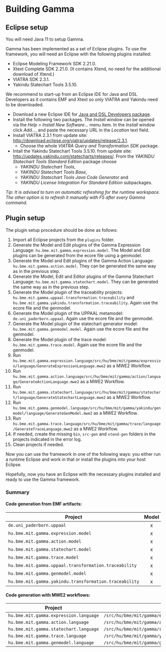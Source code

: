 # Building Gamma

## Eclipse setup

You will need Java 11 to setup Gamma.

Gamma has been implemented as a set of Eclipse plugins. To use the
framework, you will need an Eclipse with the following plugins installed:
* Eclipse Modeling Framework SDK 2.21.0.
* Xtext Complete SDK 2.21.0. (It contains Xtend, no need for the additional download
of Xtend.)
* VIATRA SDK 2.3.1.
* Yakindu Statechart Tools 3.5.10.

We recommend to start-up from an Eclipse IDE for Java and DSL Developers as it
contains EMF and Xtext so only VIATRA and Yakindu need to be downloaded.

- Download a new Eclipse IDE for [Java and DSL Developers package](https://www.eclipse.org/downloads/packages/release/2020-03/r/eclipse-ide-java-and-dsl-developers).
- Install the following two packages. The _Install_ window can be opened via the _Help > Install New Software..._ menu item. In the _Install_ window click _Add..._, and paste the necessary URL in the _Location_ text field. 
 - Install VIATRA 2.3.1 from update site: http://download.eclipse.org/viatra/updates/release/2.3.1.
    - Choose the whole _VIATRA Query and Transformation SDK_ package.
 - Intall the Yakindu Statechart Tools 3.5.10. from update site: http://updates.yakindu.com/statecharts/releases/. From the  _YAKINDU Statechart Tools Standard Edition_ package choose
	- _YAKINDU Statechart Tools_,
	- _YAKINDU Statechart Tools Base_,
	- _YAKINDU Statechart Tools Java Code Generator_ and
	- _YAKINDU License Integration For Standard Edition_ subpackages.

_Tip: It is advised to turn on automatic refreshing for the _runtime workspace_. The other option is to refresh it manually with F5 after every Gamma command._

## Plugin setup

The plugin setup procedure should be done as follows:
1. Import all Eclipse projects from the `plugins` folder.
2. Generate the Model and Edit plugins of the Gamma Expression Language: `hu.bme.mit.gamma.expression.model`. The Model and Edit plugins can be generated from the ecore file using a genmodel.
3. Generate the Model and Edit plugins of the Gamma Action Language: `hu.bme.mit.gamma.action.model`. They can be generated the same way as in the previous step.
3. Generate the Model, Edit and Editor plugins of the Gamma Statechart Language: `hu.bme.mit.gamma.statechart.model`. They can be generated the same way as in the previous step.
4. Generate the Model plugin of the traceability projects:
`hu.bme.mit.gamma.uppaal.transformation.traceability` and
`hu.bme.mit.gamma.yakindu.transformation.traceability`. Again use the ecore file and the genmodel.
5. Generate the Model plugin of the UPPAAL metamodel:
`de.uni_paderborn.uppaal`. Again use the ecore file and the genmodel.
6. Generate the Model plugin of the statechart generator model:
`hu.bme.mit.gamma.genmodel.model`. Again use the ecore file and the genmodel.
6. Generate the Model plugin of the trace model:
`hu.bme.mit.gamma.trace.model`. Again use the ecore file and the genmodel.
7. Run `hu.bme.mit.gamma.expression.language/src/hu/bme/mit/gamma/expression/language/GenerateExpressionLanguage.mwe2` as a MWE2 Workflow.
7. Run `hu.bme.mit.gamma.action.language/src/hu/bme/mit/gamma/action/language/GenerateActionLanguage.mwe2` as a MWE2 Workflow.
8. Run `hu.bme.mit.gamma.statechart.language/src/hu/bme/mit/gamma/statechart/language/GenerateStatechartLanguage.mwe2` as a MWE2 Workflow.
9. Run `hu.bme.mit.gamma.genmodel.language/src/hu/bme/mit/gamma/yakindu/genmodel/language/GenerateGenModel.mwe2` as a MWE2 Workflow.
10. Run `hu.bme.mit.gamma.trace.language/src/hu/bme/mit/gamma/trace/language/GenerateTraceLanguage.mwe2` as a MWE2 Workflow.
11. If needed, create the missing `bin`, `src-gen` and `xtend-gen` folders in the projects indicated in the error log.
12. Clean projects if needed.

Now you can use the framework in one of the following ways: you either run a runtime Eclipse and work in that or install the plugins into your host Eclipse.

Hopefully, now you have an Eclipse with the necessary plugins installed and ready to use the Gamma framework.

### Summary

#### Code generation from EMF artifacts:
| Project | Model | Edit | Editor |
|-|:-:|:-:|:-:|
|`de.uni_paderborn.uppaal`| x | | |
|`hu.bme.mit.gamma.expression.model`| x | x | |
|`hu.bme.mit.gamma.action.model`| x | x | |
|`hu.bme.mit.gamma.statechart.model`| x | x | x |
|`hu.bme.mit.gamma.trace.model`| x | | |
|`hu.bme.mit.gamma.uppaal.transformation.traceability`| x | | |
|`hu.bme.mit.gamma.genmodel.model`| x | | |
|`hu.bme.mit.gamma.yakindu.transformation.traceability`| x | | |

#### Code generation with MWE2 workflows:
| Project | Path |
|-|-|
| `hu.bme.mit.gamma.expression.language` | `/src/hu/bme/mit/gamma/expression/language/GenerateExpressionLanguage.mwe2` |
| `hu.bme.mit.gamma.action.language` | `/src/hu/bme/mit/gamma/action/language/GenerateActionLanguage.mwe2` |
| `hu.bme.mit.gamma.statechart.language` | `/src/hu/bme/mit/gamma/statechart/language/GenerateStatechartLanguage.mwe2` |
| `hu.bme.mit.gamma.trace.language` | `/src/hu/bme/mit/gamma/yakindu/genmodel/language/GenerateGenModel.mwe2` |
| `hu.bme.mit.gamma.genmodel.language` | `/src/hu/bme/mit/gamma/genmodel/language/GenerateGenModel.mwe2` |
